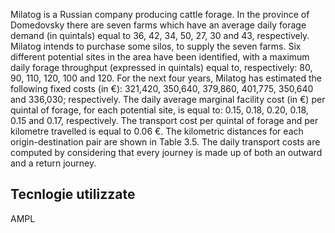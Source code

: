 Milatog is a Russian company producing cattle forage. In the province of Domedovsky there are seven farms which have an average daily forage demand (in quintals) equal to 36, 42, 34, 50, 27, 30 and 43, respectively.
Milatog intends to purchase some silos, to supply the seven farms. Six different potential sites in the area have been identified, with a maximum daily forage throughput (expressed in quintals) equal to, respectively: 80, 90, 110, 120, 100 and 120. For the next four years, Milatog has estimated the following fixed costs (in €): 321,420, 350,640, 379,860, 401,775, 350,640 and 336,030; respectively.
The daily average marginal facility cost (in €) per quintal of forage, for each potential site, is equal to: 0.15, 0.18, 0.20, 0.18, 0.15 and 0.17, respectively.
The transport cost per quintal of forage and per kilometre travelled is equal to 0.06 €. The kilometric distances for each origin-destination pair are shown in Table 3.5. The daily transport costs are computed by considering that every journey is made up of both an outward and a return journey.

## Tecnlogie utilizzate
AMPL
